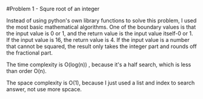 
#Problem 1 - Squre root of an integer

Instead of using python's own library functions to solve this problem, I used the most basic mathematical algorithms.
One of the boundary values is that the input value is 0 or 1, and the return value is the input value itself-0 or 1. If the input value is 16, the return value is 4. If the input value is a number that cannot be squared, the result only takes the integer part and rounds off the fractional part.

The time complexity is O(log(n)) , because it's a half search, which is less than order O(n).

The space complexity is O(1), because I just used a list and index to search answer, not use more spcace.
